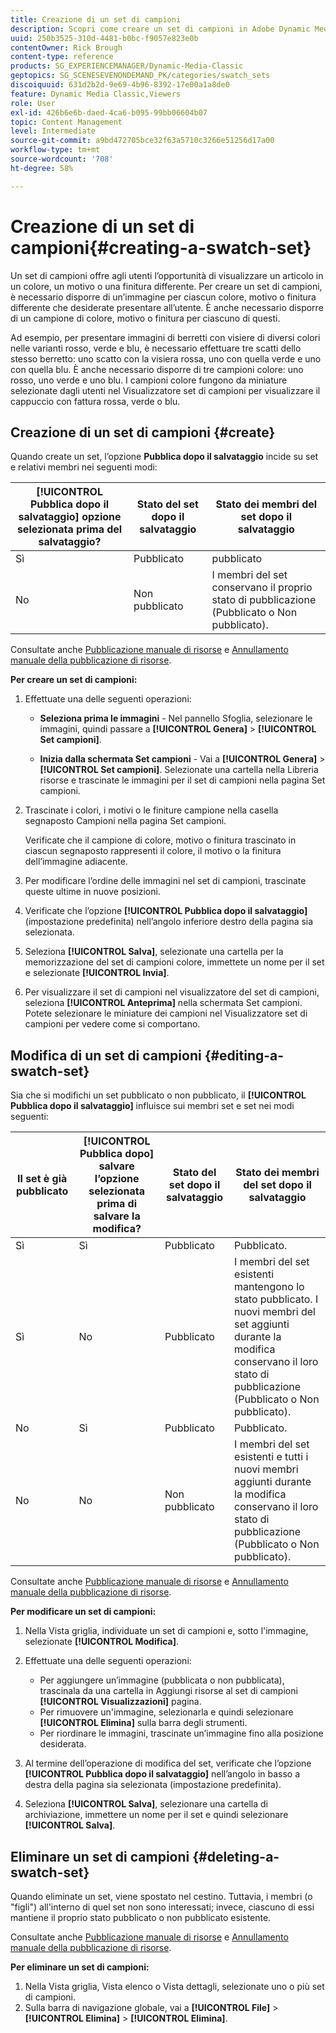 ```yaml
---
title: Creazione di un set di campioni
description: Scopri come creare un set di campioni in Adobe Dynamic Media Classic.
uuid: 250b3525-310d-4481-b0bc-f9057e823e0b
contentOwner: Rick Brough
content-type: reference
products: SG_EXPERIENCEMANAGER/Dynamic-Media-Classic
geptopics: SG_SCENESEVENONDEMAND_PK/categories/swatch_sets
discoiquuid: 631d2b2d-9e69-4b96-8392-17e00a1a8de0
feature: Dynamic Media Classic,Viewers
role: User
exl-id: 426b6e6b-daed-4ca6-b095-99bb06604b07
topic: Content Management
level: Intermediate
source-git-commit: a9bd472705bce32f63a5710c3266e51256d17a00
workflow-type: tm+mt
source-wordcount: '708'
ht-degree: 58%

---
```


# Creazione di un set di campioni{#creating-a-swatch-set}

Un set di campioni offre agli utenti l’opportunità di visualizzare un articolo in un colore, un motivo o una finitura differente. Per creare un set di campioni, è necessario disporre di un’immagine per ciascun colore, motivo o finitura differente che desiderate presentare all’utente. È anche necessario disporre di un campione di colore, motivo o finitura per ciascuno di questi.

Ad esempio, per presentare immagini di berretti con visiere di diversi colori nelle varianti rosso, verde e blu, è necessario effettuare tre scatti dello stesso berretto: uno scatto con la visiera rossa, uno con quella verde e uno con quella blu. È anche necessario disporre di tre campioni colore: uno rosso, uno verde e uno blu. I campioni colore fungono da miniature selezionate dagli utenti nel Visualizzatore set di campioni per visualizzare il cappuccio con fattura rossa, verde o blu.

## Creazione di un set di campioni {#create}

Quando create un set, l’opzione **Pubblica dopo il salvataggio** incide su set e relativi membri nei seguenti modi:

| **[!UICONTROL Pubblica dopo il salvataggio]** opzione selezionata prima del salvataggio? | Stato del set dopo il salvataggio | Stato dei membri del set dopo il salvataggio |
| --- | --- | --- |
| Sì | Pubblicato | pubblicato |
| No | Non pubblicato | I membri del set conservano il proprio stato di pubblicazione (Pubblicato o Non pubblicato). |

Consultate anche [Pubblicazione manuale di risorse](publishing-files.md#manually_publishing_assets) e [Annullamento manuale della pubblicazione di risorse](publishing-files.md#manually_unpublishing_assets).

**Per creare un set di campioni:**

1. Effettuate una delle seguenti operazioni:

   * **Seleziona prima le immagini** - Nel pannello Sfoglia, selezionare le immagini, quindi passare a **[!UICONTROL Genera]** > **[!UICONTROL Set campioni]**.

   * **Inizia dalla schermata Set campioni** - Vai a **[!UICONTROL Genera]** > **[!UICONTROL Set campioni]**. Selezionate una cartella nella Libreria risorse e trascinate le immagini per il set di campioni nella pagina Set campioni.

1. Trascinate i colori, i motivi o le finiture campione nella casella segnaposto Campioni nella pagina Set campioni.

   Verificate che il campione di colore, motivo o finitura trascinato in ciascun segnaposto rappresenti il colore, il motivo o la finitura dell’immagine adiacente.

1. Per modificare l’ordine delle immagini nel set di campioni, trascinate queste ultime in nuove posizioni.
1. Verificate che l’opzione **[!UICONTROL Pubblica dopo il salvataggio]** (impostazione predefinita) nell’angolo inferiore destro della pagina sia selezionata.
1. Seleziona **[!UICONTROL Salva]**, selezionate una cartella per la memorizzazione del set di campioni colore, immettete un nome per il set e selezionate **[!UICONTROL Invia]**.
1. Per visualizzare il set di campioni nel visualizzatore del set di campioni, seleziona **[!UICONTROL Anteprima]** nella schermata Set campioni. Potete selezionare le miniature dei campioni nel Visualizzatore set di campioni per vedere come si comportano.

## Modifica di un set di campioni {#editing-a-swatch-set}

Sia che si modifichi un set pubblicato o non pubblicato, il **[!UICONTROL Pubblica dopo il salvataggio]** influisce sui membri set e set nei modi seguenti:

| Il set è già pubblicato | **[!UICONTROL Pubblica dopo]** salvare l’opzione selezionata prima di salvare la modifica? | Stato del set dopo il salvataggio | Stato dei membri del set dopo il salvataggio |
|--- | --- | --- | --- |
| Sì | Sì | Pubblicato | Pubblicato. |
| Sì | No | Pubblicato | I membri del set esistenti mantengono lo stato pubblicato. I nuovi membri del set aggiunti durante la modifica conservano il loro stato di pubblicazione (Pubblicato o Non pubblicato). |
| No | Sì | Pubblicato | Pubblicato. |
| No | No | Non pubblicato | I membri del set esistenti e tutti i nuovi membri aggiunti durante la modifica conservano il loro stato di pubblicazione (Pubblicato o Non pubblicato). |

Consultate anche [Pubblicazione manuale di risorse](publishing-files.md#manually_publishing_assets) e [Annullamento manuale della pubblicazione di risorse](publishing-files.md#manually_unpublishing_assets).

**Per modificare un set di campioni:**

1. Nella Vista griglia, individuate un set di campioni e, sotto l&#39;immagine, selezionate **[!UICONTROL Modifica]**.
1. Effettuate una delle seguenti operazioni:

   * Per aggiungere un’immagine (pubblicata o non pubblicata), trascinala da una cartella in Aggiungi risorse al set di campioni **[!UICONTROL Visualizzazioni]** pagina.
   * Per rimuovere un&#39;immagine, selezionarla e quindi selezionare **[!UICONTROL Elimina]** sulla barra degli strumenti.
   * Per riordinare le immagini, trascinate un’immagine fino alla posizione desiderata.

1. Al termine dell’operazione di modifica del set, verificate che l’opzione **[!UICONTROL Pubblica dopo il salvataggio]** nell’angolo in basso a destra della pagina sia selezionata (impostazione predefinita).
1. Seleziona **[!UICONTROL Salva]**, selezionare una cartella di archiviazione, immettere un nome per il set e quindi selezionare **[!UICONTROL Salva]**.

## Eliminare un set di campioni {#deleting-a-swatch-set}

Quando eliminate un set, viene spostato nel cestino. Tuttavia, i membri (o &quot;figli&quot;) all&#39;interno di quel set non sono interessati; invece, ciascuno di essi mantiene il proprio stato pubblicato o non pubblicato esistente.

Consultate anche [Pubblicazione manuale di risorse](publishing-files.md#manually_publishing_assets) e [Annullamento manuale della pubblicazione di risorse](publishing-files.md#manually_unpublishing_assets).

**Per eliminare un set di campioni:**

1. Nella Vista griglia, Vista elenco o Vista dettagli, selezionate uno o più set di campioni.
1. Sulla barra di navigazione globale, vai a **[!UICONTROL File]** > **[!UICONTROL Elimina]** > **[!UICONTROL Elimina]**.
